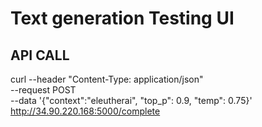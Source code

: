 # Text generation Testing UI

## API CALL

curl --header "Content-Type: application/json" \
 --request POST \
 --data '{"context":"eleutherai", "top_p": 0.9, "temp": 0.75}' \
 http://34.90.220.168:5000/complete
